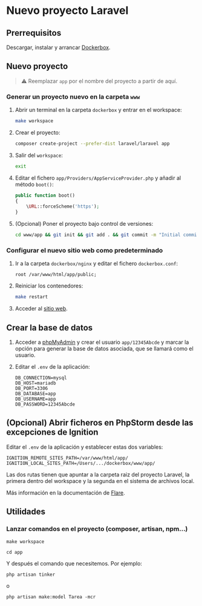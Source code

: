 # Nuevo proyecto Laravel

## Prerrequisitos

Descargar, instalar y arrancar [Dockerbox](https://github.com/ijaureguialzo/dockerbox).

## Nuevo proyecto

> :warning: Reemplazar `app` por el nombre del proyecto a partir de aquí.

### Generar un proyecto nuevo en la carpeta `www`

1. Abrir un terminal en la carpeta `dockerbox` y entrar en el workspace:

    ```bash
    make workspace
    ```

2. Crear el proyecto:

    ```bash
    composer create-project --prefer-dist laravel/laravel app
    ```

3. Salir del `workspace`:

    ```bash
    exit
    ```

4. Editar el fichero `app/Providers/AppServiceProvider.php` y añadir al método `boot()`:

    ```php
    public function boot()
    {
        \URL::forceScheme('https');
    }    
    ```

5. (Opcional) Poner el proyecto bajo control de versiones:

    ```bash
    cd www/app && git init && git add . && git commit -m "Initial commit" && cd ../..
    ```

### Configurar el nuevo sitio web como predeterminado

1. Ir a la carpeta `dockerbox/nginx` y editar el fichero `dockerbox.conf`:

    ```
    root /var/www/html/app/public;
    ```

2. Reiniciar los contenedores:

    ```bash
    make restart
    ```

3. Acceder al [sitio web](https://dockerbox.test).

## Crear la base de datos

1. Acceder a [phpMyAdmin](https://phpmyadmin.dockerbox.test) y crear el usuario `app/12345Abcde` y marcar la opción para
   generar la base de datos asociada, que se llamará como el usuario.

2. Editar el `.env` de la aplicación:

    ```
    DB_CONNECTION=mysql
    DB_HOST=mariadb
    DB_PORT=3306
    DB_DATABASE=app
    DB_USERNAME=app
    DB_PASSWORD=12345Abcde
    ```

## (Opcional) Abrir ficheros en PhpStorm desde las excepciones de Ignition

Editar el `.env` de la aplicación y establecer estas dos variables:

```
IGNITION_REMOTE_SITES_PATH=/var/www/html/app/
IGNITION_LOCAL_SITES_PATH=/Users/.../dockerbox/www/app/
```

Las dos rutas tienen que apuntar a la carpeta raiz del proyecto Laravel, la primera dentro del workspace y la segunda en
el sistema de archivos local.

Más información en la documentación de [Flare](https://flareapp.io/docs/ignition-for-laravel/configuration).

## Utilidades

### Lanzar comandos en el proyecto (composer, artisan, npm...)

```
make workspace

cd app
```

Y después el comando que necesitemos. Por ejemplo:

```
php artisan tinker
```

o

```
php artisan make:model Tarea -mcr
```
